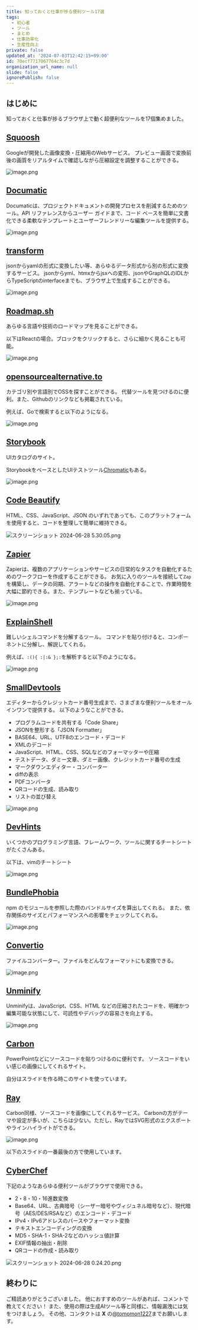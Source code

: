 ```yaml
---
title: 知っておくと仕事が捗る便利ツール17選
tags:
  - 初心者
  - ツール
  - まとめ
  - 仕事効率化
  - 生産性向上
private: false
updated_at: '2024-07-03T12:42:15+09:00'
id: 70ecf7717067764c3c7d
organization_url_name: null
slide: false
ignorePublish: false
---
```

## はじめに

知っておくと仕事が捗るブラウザ上で動く超便利なツールを17個集めました。

## [Squoosh](https://squoosh.app/)

Googleが開発した画像変換・圧縮用のWebサービス。
プレビュー画面で変換前後の画質をリアルタイムで確認しながら圧縮設定を調整することができる。

![image.png](https://qiita-image-store.s3.ap-northeast-1.amazonaws.com/0/156096/749d06e4-8b80-f596-1469-57964788a592.png)

## [Documatic](https://www.documatic.com/)

Documaticは、プロジェクトドキュメントの開発プロセスを削減するためのツール。API リファレンスからユーザー ガイドまで、コード ベースを簡単に文書化できる柔軟なテンプレートとユーザーフレンドリーな編集ツールを提供する。

![image.png](https://qiita-image-store.s3.ap-northeast-1.amazonaws.com/0/156096/bf18678a-fc80-0564-47df-fd508aab4597.png)

## [transform](https://transform.tools/)

jsonからyamlの形式に変換したい等、あらゆるデータ形式から別の形式に変換するサービス。
jsonからyml、htmxからjsxへの変形、jsonやGraphQLのIDLからTypeScriptのinterfaceまでも、ブラウザ上で生成することができる。

![image.png](https://qiita-image-store.s3.ap-northeast-1.amazonaws.com/0/156096/34fc182f-2e42-cf00-666d-7e9ccda017d4.png)

## [Roadmap.sh](https://roadmap.sh/)

あらゆる言語や技術のロードマップを見ることができる。

以下はReactの場合。ブロックをクリックすると、さらに細かく見ることも可能。

![image.png](https://qiita-image-store.s3.ap-northeast-1.amazonaws.com/0/156096/b565022b-fc39-d6c8-58ef-affd0f0d108e.png)

## [opensourcealternative.to](https://www.opensourcealternative.to/)

カテゴリ別や言語別でOSSを探すことができる。
代替ツールを見つけるのに便利。また、Githubのリンクなども掲載されている。

例えば、Goで検索すると以下のようになる。

![image.png](https://qiita-image-store.s3.ap-northeast-1.amazonaws.com/0/156096/8826be21-5ef8-c39e-ade4-d7d90d0d5203.png)

## [Storybook](https://storybook.js.org/)

UIカタログのサイト。

StorybookをベースとしたUIテストツール[Chromatic](https://www.chromatic.com/)もある。

![image.png](https://qiita-image-store.s3.ap-northeast-1.amazonaws.com/0/156096/c0893a48-087d-2b29-0a29-eecdc76a1205.png)

## [Code Beautify](https://codebeautify.org/)

HTML、CSS、JavaScript、JSON のいずれであっても、このプラットフォームを使用すると、コードを整理して簡単に維持できる。

![スクリーンショット 2024-06-28 5.30.05.png](https://qiita-image-store.s3.ap-northeast-1.amazonaws.com/0/156096/852147c4-db6c-59e2-c6f8-0671e0153d21.png)

## [Zapier](https://zapier.com/)

Zapierは、複数のアプリケーションやサービスの日常的なタスクを自動化するためのワークフローを作成することができる。
お気に入りのツールを接続して`Zap`を構築し、データの同期、アラートなどの操作を自動化することで、作業時間を大幅に節約できる。また、テンプレートなども揃っている。

![image.png](https://qiita-image-store.s3.ap-northeast-1.amazonaws.com/0/156096/40ee32ab-811f-835a-c08b-f74fecd7d825.png)

## [ExplainShell](https://explainshell.com/)

難しいシェルコマンドを分解するツール。
コマンドを貼り付けると、コンポーネントに分解し、解説してくれる。

例えば、`:(){ :|:& };:`を解析すると以下のようになる。

![image.png](https://qiita-image-store.s3.ap-northeast-1.amazonaws.com/0/156096/003cc49a-ed51-c5cf-b68c-3cb46c070ce6.png)

## [SmallDevtools](https://smalldev.tools/)

エディターからクレジットカード番号生成まで、さまざまな便利ツールをオールインワンで提供する。
以下のようなことができる。

* プログラムコードを共有する「Code Share」
* JSONを整形する「JSON Formatter」
* BASE64、URL、UTF8のエンコード・デコード
* XMLのデコード
* JavaScript、HTML、CSS、SQLなどのフォーマッターや圧縮
* テストデータ、ダミー文章、ダミー画像、クレジットカード番号の生成
* マークダウンエディター・コンバーター
* diffの表示
* PDFコンバータ
* QRコードの生成、読み取り
* リストの並び替え

![image.png](https://qiita-image-store.s3.ap-northeast-1.amazonaws.com/0/156096/3cf443c9-85cb-fbbd-8cc8-b1deaa0116ee.png)

## [DevHints](https://devhints.io/)

いくつかのプログラミング言語、フレームワーク、ツールに関するチートシートがたくさんある。

以下は、vimのチートシート

![image.png](https://qiita-image-store.s3.ap-northeast-1.amazonaws.com/0/156096/c165545b-d559-a397-eef5-d9db6743e79d.png)

## [BundlePhobia](https://bundlephobia.com/)

npm のモジュールを参照した際のバンドルサイズを算出してくれる。
また、依存関係のサイズとパフォーマンスへの影響をチェックしてくれる。

![image.png](https://qiita-image-store.s3.ap-northeast-1.amazonaws.com/0/156096/9a977c3d-52ad-1818-6e5b-009d810c1b0b.png)

## [Convertio](https://convertio.co/ja/)

ファイルコンバーター。ファイルをどんなフォーマットにも変換できる。

![image.png](https://qiita-image-store.s3.ap-northeast-1.amazonaws.com/0/156096/041f9f4c-ff4a-0a87-807f-b40148c92268.png)

## [Unminify](https://unminify.com/)

Unminifyは、JavaScript、CSS、HTML などの圧縮されたコードを、明確かつ編集可能な状態にして、可読性やデバッグの容易さを向上する。

![image.png](https://qiita-image-store.s3.ap-northeast-1.amazonaws.com/0/156096/2d3451cb-165d-599c-01f2-0a9757e51c21.png)

## [Carbon](https://carbon.now.sh)

PowerPointなどにソースコードを貼りつけるのに便利です。
ソースコードをいい感じの画像にしてくれるサイト。

自分はスライドを作る時このサイトを使っています。

<script defer class="speakerdeck-embed" data-slide="76" data-id="d13c6a8bf858429d8b10722ff43acb36" data-ratio="1.7777777777777777" src="//speakerdeck.com/assets/embed.js"></script>

## [Ray](https://ray.so/)

Carbon同様、ソースコードを画像にしてくれるサービス。
Carbonの方がテーマや設定が多いが、こちらは少ない。ただし、RayではSVG形式のエクスポートやラインハイライトができる。

![image.png](https://qiita-image-store.s3.ap-northeast-1.amazonaws.com/0/156096/517e06e0-f9ea-7954-ba62-82c2d7ac54d3.png)

以下のスライドの一番最後の方で使用しています。

<script defer class="speakerdeck-embed" data-slide="65" data-id="26042f03b3e5432d8f0451c51cf53677" data-ratio="1.7777777777777777" src="//speakerdeck.com/assets/embed.js"></script>

## [CyberChef](https://gchq.github.io/CyberChef/)

下記のようなあらゆる便利ツールがブラウザで使用できる。

* 2・8・10・16進数変換
* Base64、URL、古典暗号（シーザー暗号やヴィジュネル暗号など）、現代暗号（AES/DES/RSAなど）のエンコード・デコード
* IPv4・IPv6アドレスのパースやフォーマット変換
* テキストエンコーディングの変換
* MD5・SHA-1・SHA-2などのハッシュ値計算
* EXIF情報の抽出・削除
* QRコードの作成・読み取り

![スクリーンショット 2024-06-28 0.24.20.png](https://qiita-image-store.s3.ap-northeast-1.amazonaws.com/0/156096/ee775e7b-5dbb-79c5-5e28-ce1ee9a2c12f.png)

## 終わりに

ご精読ありがとうございました。
他におすすめのツールがあれば、コメントで教えてください！
また、使用の際は生成AIツール等と同様に、情報漏洩には気をつけましょう。
その他、コンタクトは **X** の[@tomomon1227](https://x.com/tomomon1227)までお願いします。

